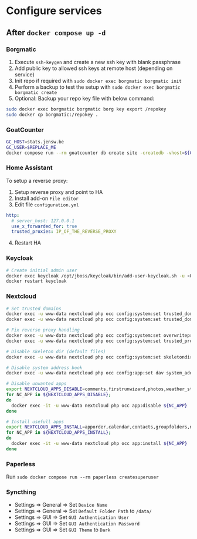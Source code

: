 # Configure services

## After `docker compose up -d`

### Borgmatic

1. Execute `ssh-keygen` and create a new ssh key with blank passphrase
2. Add public key to allowed ssh keys at remote host (depending on service)
3. Init repo if required with `sudo docker exec borgmatic borgmatic init`
4. Perform a backup to test the setup with `sudo docker exec borgmatic borgmatic create`
5. Optional: Backup your repo key file with below command:

```bash
sudo docker exec borgmatic borgmatic borg key export /repokey
sudo docker cp borgmatic:/repokey .
```

### GoatCounter

```bash
GC_HOST=stats.jensw.be
GC_USER=$REPLACE_ME
docker compose run --rm goatcounter db create site -createdb -vhost=${GC_HOST} -user.email=${GC_USER}
```

### Home Assistant

To setup a reverse proxy:

1. Setup reverse proxy and point to HA
2. Install add-on `File editor`
3. Edit file `configuration.yml`
```yaml
http:
  # server_host: 127.0.0.1
  use_x_forwarded_for: true
  trusted_proxies: IP_OF_THE_REVERSE_PROXY
```
4. Restart HA

### Keycloak

```bash
# Create initial admin user
docker exec keycloak /opt/jboss/keycloak/bin/add-user-keycloak.sh -u <USERNAME> -p <PASSWORD>
docker restart keycloak
```

### Nextcloud

```bash
# Set trusted domains
docker exec -u www-data nextcloud php occ config:system:set trusted_domains 0 --value="${NEXTCLOUD_DOMAIN:?}"
docker exec -u www-data nextcloud php occ config:system:set trusted_domains 1 --value="${NEXTCLOUD_DOMAIN_TF:?}"

# Fix reverse proxy handling
docker exec -u www-data nextcloud php occ config:system:set overwriteprotocol --value="https"
docker exec -u www-data nextcloud php occ config:system:set trusted_proxies 0 --value="172.16.0.0/12"

# Disable skeleton dir (default files)
docker exec -u www-data nextcloud php occ config:system:set skeletondirectory --value=""

# Disable system address book
docker exec -u www-data nextcloud php occ config:app:set dav system_addressbook_exposed --value=no

# Disable unwanted apps
export NEXTCLOUD_APPS_DISABLE=comments,firstrunwizard,photos,weather_status
for NC_APP in ${NEXTCLOUD_APPS_DISABLE};
do
  docker exec -it -u www-data nextcloud php occ app:disable ${NC_APP}
done

# Install usefull apps
export NEXTCLOUD_APPS_INSTALL=apporder,calendar,contacts,groupfolders,notes,previewgenerator,quota_warning,tasks
for NC_APP in ${NEXTCLOUD_APPS_INSTALL};
do
  docker exec -it -u www-data nextcloud php occ app:install ${NC_APP}
done
```

### Paperless

Run `sudo docker compose run --rm paperless createsuperuser`

### Syncthing

- Settings => General => Set `Device Name`
- Settings => General => Set `Default Folder Path` to `/data/`
- Settings => GUI => Set `GUI Authentication User`
- Settings => GUI => Set `GUI Authentication Password`
- Settings => GUI => Set `GUI Theme` to `Dark`
